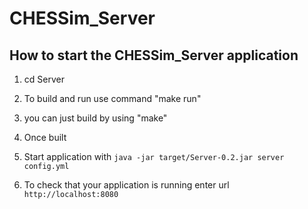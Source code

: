 # CHESSim_Server

How to start the CHESSim_Server application
---
1. cd Server
1. To build and run use command "make run"
1. you can just build by using "make"

1. Once built
1. Start application with `java -jar target/Server-0.2.jar server config.yml`
1. To check that your application is running enter url `http://localhost:8080`

